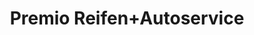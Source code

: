 ---
title: "Premio Reifen+Autoservice"
url: /duesseldorf/premio-reifen-autoservice/
shop: Reifen
---